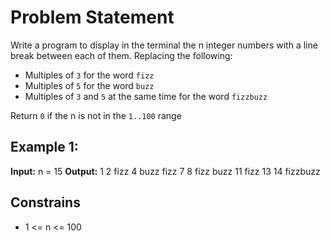 # Problem Statement

Write a program to display in the terminal the n integer numbers with
a line break between each of them. Replacing the following:

- Multiples of `3` for the word `fizz`
- Multiples of `5` for the word `buzz`
- Multiples of `3` and `5` at the same time for the word `fizzbuzz`

Return `0` if the n is not in the `1..100` range

## Example 1:

**Input:** n = 15
**Output:**
1
2
fizz
4
buzz
fizz
7
8
fizz
buzz
11
fizz
13
14
fizzbuzz

## Constrains

- 1 <= n <= 100
